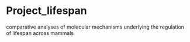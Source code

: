 # Project_lifespan
comparative analyses of molecular mechanisms underlying the regulation of lifespan  across mammals
